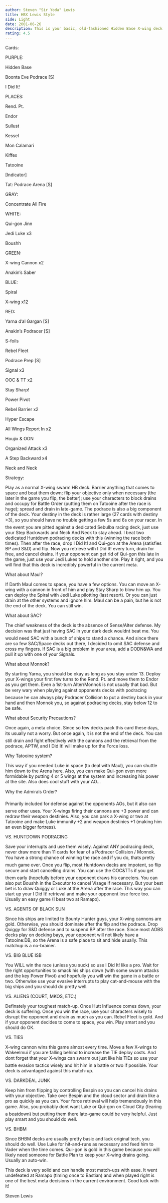 ```yaml
---
author: Steven "Sir Yoda" Lewis
title: HBX Lewis Style
side: Light
date: 2001-06-26
description: This is your basic, old-fashioned Hidden Base X-wing deck with a powerful podracing element.  Undefeated at RamapoCon 3.
rating: 4.5
---
```

Cards: 

PURPLE:
Hidden Base
Boonta Eve Podrace [S]
I Did It!

PLACES:
Rend. Pt.
Endor
Sullust
Kessel
Mon Calamari
Kiffex
Tatooine
[Indicator]
Tat: Podrace Arena [S]

GRAY:
Concentrate All Fire

WHITE:
Qui-gon Jinn
Jedi Luke x3
Boushh

GREEN:
X-wing Cannon x2
Anakin’s Saber

BLUE:
Spiral
X-wing x12

RED:
Yarna d’al Gargan [S]
Anakin’s Podracer [S]
S-foils
Rebel Fleet
Podrace Prep [S]
Signal x3
OOC & TT x2
Stay Sharp!
Power Pivot
Rebel Barrier x2
Hyper Escape
All Wings Report In x2
Houjix & OON
Organized Attack x3
A Step Backward x4
Neck and Neck 

Strategy: 

Play as a normal X-wing swarm HB deck.  Barrier anything that comes to space and beat them down; flip your objective only when necessary (the later in the game you flip, the better); use your characters to block drains and occupy for Battle Order (putting them on Tatooine after the race is huge); spread and drain in late-game.  The podrace is also a big component of the deck.  Your destiny in the deck is rather large (27 cards with destiny >3), so you should have no trouble getting a few 5s and 6s on your racer.  In the event you are pitted against a dedicated Sebulba racing deck, just use your Step Backwards and Neck And Neck to stay ahead.  I beat two dedicated Huntdown podracing decks with this (winning the race both times).  Then after the race, drop I Did It! and Qui-gon at the Arena (satisfies BP and S&D) and flip.  Now you retrieve with I Did It! every turn, drain for free, and cancel drains.  If your opponent can get rid of Qui-gon this late in the game, just use your Jedi Lukes to hold another site.  Play it right, and you will find that this deck is incredibly powerful in the current meta.

What about Maul?
If Darth Maul comes to space, you have a few options.  You can move an X-wing with a cannon in front of him and play Stay Sharp to blow him up.  You can deploy the Spiral with Jedi Luke pilotting (last resort).  Or you can just drain at the other systems and ignore him.  Maul can be a pain, but he is not the end of the deck.  You can still win.

What about SAC?
The chief weakness of the deck is the absence of Sense/Alter defense.  My decision was that just having SAC in your dark deck wouldnt beat me.  You would need SAC with a bunch of ships to stand a chance.  And since there are so few SAC/Space decks out there, I decided to omit SAC defense and cross my fingers.  If SAC is a big problem in your area, add a DODN&WA and pull it up with one of your Signals.

What about Monnok?
By starting Yarna, you should be okay as long as you stay under 13.  Deploy your X-wings your first few turns to the Rend. Pt. and move them to Endor as you get them.  Even a 1st-turn Alter/Monnok is not usually that bad.  But be very wary when playing against opponents decks with podracing because he can always play Podracer Collision to put a destiny back in your hand and then Monnok you, so against podracing decks, stay below 12 to be safe.

What about Security Precautions?
Once again, a meta choice.  Since so few decks pack this card these days, its usually not a worry.  But once again, it is not the end of the deck.  You can still drain and fight effectively with the cannons and the retrieval from the podrace, APTW, and I Did It! will make up for the Force loss.

Why Tatooine system?
This way if you needed Luke in space (to deal with Maul), you can shuttle him down to the Arena here.  Also, you can make Qui-gon even more formidable by putting 4 or 5 wings at the system and increasing his power at the site.  Also does cool stuff with your AO...

Why the Admirals Order?
Primarily included for defense against the opponents AOs, but it also can serve other uses.  Your X-wings firing their cannons are +3 power and can redraw their weapon destinies.  Also, you can park a X-wing or two at Tatooine and make Luke immunity +2 and weapon destinies +1 (making him an even bigger fortress).

VS. HUNTDOWN PODRACING
Save your interrupts and use them wisely.  Against ANY podracing deck, never draw more than 11 cards for fear of a Podracer Collision / Monnok.  You have a strong chance of winning the race and if you do, thats pretty much game over.  Once you flip, most Huntdown decks are impotent, so flip secure and start cancelling drains.  You can use the OOC&TTs if you get them early (hopefully before your opponent draws his cancelers.  You can also put Boushh in the Executor to cancel Visage if necessary.  But your best bet is to draw Quiggy or Luke at the Arena after the race.  This way you can start up your I Did It! retrieval and make your opponent lose force too.  Usually an easy game (I beat two at Ramapo).

VS. AGENTS OF BLACK SUN
Since his ships are limited to Bounty Hunter guys, your X-wing cannons are gold.  Otherwise, you should dominate after the flip and the podrace.  Drop Quiggy for S&D defense and to suspend BP after the race.  Since most AOBS decks play on docking bays, your opponent will not likely have a Tatooine:DB, so the Arena is a safe place to sit and hide usually.  This matchup is a no-brainer.

VS. BIG BLUE ISB
You WILL win the race (unless you suck) so use I Did It! like a pro.  Wait for the right opportunities to smack his ships down (with some swarm attacks and the key Power Pivot) and hopefully you will win the game in a battle or two.  Otherwise use your evasive interrupts to play cat-and-mouse with the big ships and you should do pretty well.

VS. ALIENS (COURT, MKOS, ETC.)
Definately your toughest match-up.  Once Hutt Influence comes down, your deck is suffering.  Once you win the race, use your characters wisely to disrupt the opponent and drain as much as you can.  Rebel Fleet is gold. And if your opponent decides to come to space, you win.  Play smart and you should do OK.

VS. TIES
X-wing cannon wins this game almost every time.  Move a few X-wings to Wakeelmui if you are falling behind to increase the TIE deploy costs.  And dont forget that your X-wings can swarm out just like his TIEs so use your battle evasion tactics wisely and hit him in a battle or two if possible.  Your deck is advantaged against this match-up.

VS. DARKDEAL JUNK
Keep him from flipping by controlling Bespin so you can cancel his drains with your objective.  Take over Bespin and the cloud sector and drain like a pro as quickly as you can.  Your force retrieval will help tremendously in this game.  Also, you probably dont want Luke or Qui-gon on Cloud City (fearing a beatdown) but putting them there late-game could be very helpful.  Just play smart and you should do well.

VS. BHBM
Since BHBM decks are usually pretty basic and lack original tech, you should do well.  Use Luke for hit-and-runs as necessary and feed him to Vader when the time comes.  Qui-gon is gold in this game because you will likely need someone for Battle Plan to keep your X-wing drains going.  Usually an auto-win.

This deck is very solid and can handle most match-ups with ease.  It went undefeated at Ramapo (timing once to Bastian) and when played right is one of the best meta decisions in the current environment.  Good luck with it!

Steven Lewis
